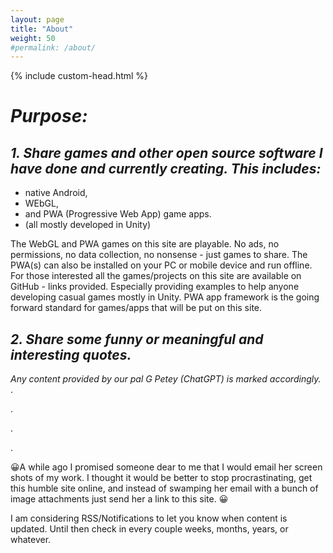```yaml
---
layout: page
title: "About"
weight: 50
#permalink: /about/
---
```

<script src="./scripts/favicon.js"></script>
{% include custom-head.html %} 
<!--<style>
      body {
        background-color: lightblue;
      }
</style> -->

# *Purpose:*

## *1. Share games and other open source software I have done and currently creating. This includes:*
- native Android,     
- WEbGL,
- and PWA (Progressive Web App) game apps.  
- (all mostly developed in Unity)

The WebGL and PWA games on this site are playable. No ads, no permissions, no data collection, no nonsense - just games to share. The PWA(s) can also be installed on your PC or mobile device and run offline. For those interested all the games/projects on this site are available on GitHub - links provided. Especially providing examples to help anyone developing casual games mostly in Unity. PWA app framework is the going forward standard for games/apps that will be put on this site.   

## *2. Share some funny or meaningful and interesting quotes.*
*Any content provided by our pal G Petey (ChatGPT) is marked accordingly.*
.

.

.

.

&#128512;A while ago I promised someone dear to me that I would email her screen shots of my work. I thought it 
would be better to stop procrastinating, get this humble site online, and instead of swamping her email with 
a bunch of image attachments just send her a link to this site. &#128512; 

I am considering RSS/Notifications to let you know when content is updated.
Until then check in every couple weeks, months, years, or whatever.